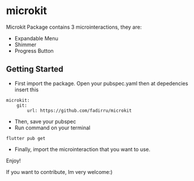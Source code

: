 # microkit

Microkit Package contains 3 microinteractions, they are:

- Expandable Menu
- Shimmer
- Progress Button

## Getting Started

- First import the package. Open your pubspec.yaml then at depedencies insert this

```
microkit:
    git:
        url: https://github.com/fadirru/microkit
```

- Then, save your pubspec
- Run command on your terminal

```
flutter pub get
```

- Finally, import the microinteraction that you want to use.

Enjoy!

If you want to contribute, Im very welcome:)
